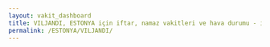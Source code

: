 ```yaml
---
layout: vakit_dashboard
title: VILJANDI, ESTONYA için iftar, namaz vakitleri ve hava durumu - ilçe/eyalet seç
permalink: /ESTONYA/VILJANDI/
---
```


<script type="text/javascript">
  var GLOBAL_COUNTRY = 'ESTONYA';
  var GLOBAL_CITY = 'VILJANDI';
  var GLOBAL_STATE = '';
  var lat = 72;
  var lon = 21;
</script>
